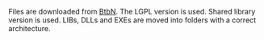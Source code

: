 Files are downloaded from [BtbN](https://github.com/BtbN/FFmpeg-Builds).
The LGPL version is used.
Shared library version is used.
LIBs, DLLs and EXEs are moved into folders with a correct architecture.